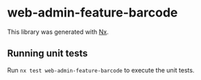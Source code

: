 # web-admin-feature-barcode

This library was generated with [Nx](https://nx.dev).

## Running unit tests

Run `nx test web-admin-feature-barcode` to execute the unit tests.
